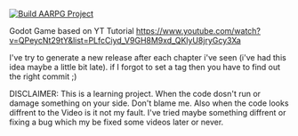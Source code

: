 [![Build AARPG Project](https://github.com/JensFZ/aarpg/actions/workflows/build.yml/badge.svg)](https://github.com/JensFZ/aarpg/actions/workflows/build.yml)

Godot Game based on YT Tutorial https://www.youtube.com/watch?v=QPeycNt29tY&list=PLfcCiyd_V9GH8M9xd_QKlyU8jryGcy3Xa

I've try to generate a new release after each chapter i've seen (i've had this idea maybe a little bit late).
if I forgot to set a tag then you have to find out the right commit ;)

DISCLAIMER:
	This is a learning project. When the code dosn't run or damage something on your side. Don't blame me.
	Also when the code looks diffrent to the Video is it not my fault. I've tried maybe something diffrent or
	fixing a bug which my be fixed some videos later or never.
